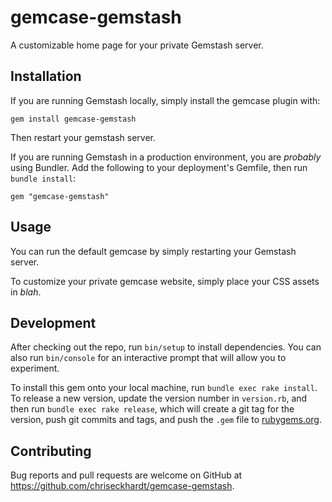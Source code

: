 gemcase-gemstash
================
A customizable home page for your private Gemstash server.

Installation
------------
If you are running Gemstash locally, simply install the gemcase plugin with:

```
gem install gemcase-gemstash
```

Then restart your gemstash server.

If you are running Gemstash in a production environment, you are _probably_ using Bundler.
Add the following to your deployment's Gemfile, then run `bundle install`:

```
gem "gemcase-gemstash"
```

Usage
-----
You can run the default gemcase by simply restarting your Gemstash server.

To customize your private gemcase website, simply place your CSS assets in _blah_.

Development
-----------
After checking out the repo, run `bin/setup` to install dependencies.
You can also run `bin/console` for an interactive prompt that will allow you to experiment.

To install this gem onto your local machine, run `bundle exec rake install`.
To release a new version, update the version number in `version.rb`, and then run
`bundle exec rake release`, which will create a git tag for the version, push git
commits and tags, and push the `.gem` file to [rubygems.org](https://rubygems.org).

Contributing
------------
Bug reports and pull requests are welcome on GitHub at https://github.com/chriseckhardt/gemcase-gemstash.


